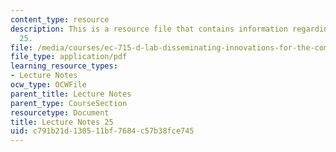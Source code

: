 ```yaml
---
content_type: resource
description: This is a resource file that contains information regarding lecture note
  25.
file: /media/courses/ec-715-d-lab-disseminating-innovations-for-the-common-good-spring-2007/c791b21d130511bf7684c57b38fce745_MITEC_715S07_notes25.pdf
file_type: application/pdf
learning_resource_types:
- Lecture Notes
ocw_type: OCWFile
parent_title: Lecture Notes
parent_type: CourseSection
resourcetype: Document
title: Lecture Notes 25
uid: c791b21d-1305-11bf-7684-c57b38fce745
---
```

